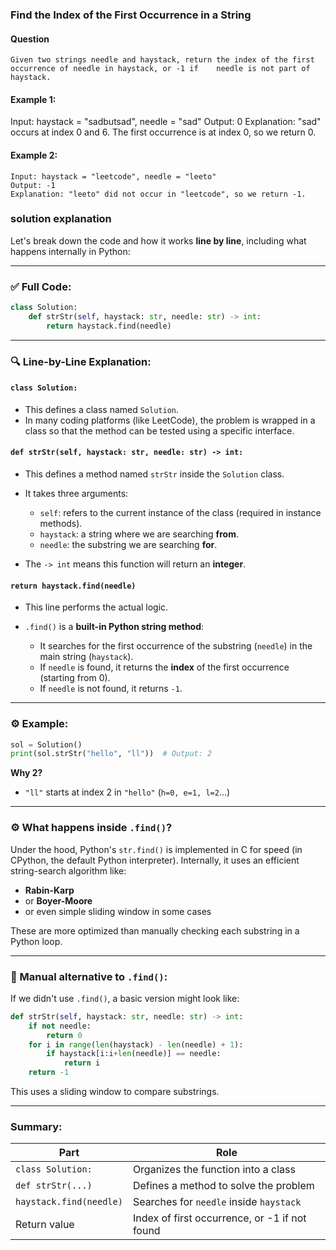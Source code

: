 ### Find the Index of the First Occurrence in a String

#### Question  

    Given two strings needle and haystack, return the index of the first occurrence of needle in haystack, or -1 if    needle is not part of haystack.

 

#### Example 1:
   
   Input: haystack = "sadbutsad", needle = "sad"
   Output: 0
   Explanation: "sad" occurs at index 0 and 6.
   The first occurrence is at index 0, so we return 0.
#### Example 2:

    Input: haystack = "leetcode", needle = "leeto"
    Output: -1
    Explanation: "leeto" did not occur in "leetcode", so we return -1.
 
### solution  explanation 

Let's break down the code and   how it works **line by line**, including what happens internally in Python:

---

### ✅ Full Code:

```python
class Solution:
    def strStr(self, haystack: str, needle: str) -> int:
        return haystack.find(needle)
```

---

### 🔍 Line-by-Line Explanation:

#### `class Solution:`

* This defines a class named `Solution`.
* In many coding platforms (like LeetCode), the problem is wrapped in a class so that the method can be tested using a specific interface.

#### `def strStr(self, haystack: str, needle: str) -> int:`

* This defines a method named `strStr` inside the `Solution` class.
* It takes three arguments:

  * `self`: refers to the current instance of the class (required in instance methods).
  * `haystack`: a string where we are searching **from**.
  * `needle`: the substring we are searching **for**.
* The `-> int` means this function will return an **integer**.

#### `return haystack.find(needle)`

* This line performs the actual logic.
* `.find()` is a **built-in Python string method**:

  * It searches for the first occurrence of the substring (`needle`) in the main string (`haystack`).
  * If `needle` is found, it returns the **index** of the first occurrence (starting from 0).
  * If `needle` is not found, it returns `-1`.

---

### ⚙️ Example:

```python
sol = Solution()
print(sol.strStr("hello", "ll"))  # Output: 2
```

**Why 2?**

* `"ll"` starts at index 2 in `"hello"` (`h=0, e=1, l=2`...)

---

### ⚙️ What happens inside `.find()`?

Under the hood, Python's `str.find()` is implemented in C for speed (in CPython, the default Python interpreter). Internally, it uses an efficient string-search algorithm like:

* **Rabin-Karp**
* or **Boyer-Moore**
* or even simple sliding window in some cases

These are more optimized than manually checking each substring in a Python loop.

---

### 🔁 Manual alternative to `.find()`:

If we didn't use `.find()`, a basic version might look like:

```python
def strStr(self, haystack: str, needle: str) -> int:
    if not needle:
        return 0
    for i in range(len(haystack) - len(needle) + 1):
        if haystack[i:i+len(needle)] == needle:
            return i
    return -1
```

This uses a sliding window to compare substrings.

---

### Summary:

| Part                    | Role                                          |
| ----------------------- | --------------------------------------------- |
| `class Solution:`       | Organizes the function into a class           |
| `def strStr(...)`       | Defines a method to solve the problem         |
| `haystack.find(needle)` | Searches for `needle` inside `haystack`       |
| Return value            | Index of first occurrence, or -1 if not found |

 
